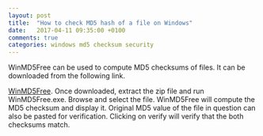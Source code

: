 ```yaml
---
layout: post
title:  "How to check MD5 hash of a file on Windows"
date:   2017-04-11 09:35:00 +0100
comments: true
categories: windows md5 checksum security
---
```

WinMD5Free can be used to compute MD5 checksums of files. It can be downloaded from the following link.

[WinMD5Free](http://winmd5.com/).
Once downloaded, extract the zip file and run WinMD5Free.exe.
Browse and select the file. WinMD5Free will compute the MD5 checksum and display it.
Original MD5 value of the file in question can also be pasted for verification. Clicking on verify will verify that the both checksums match.
